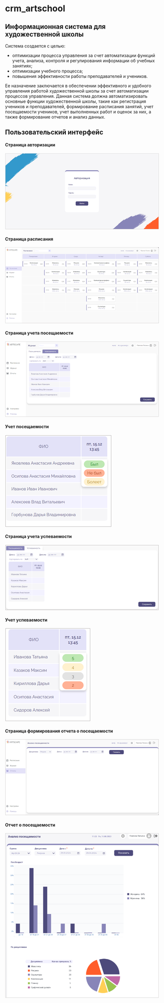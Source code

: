 # crm_artschool

<h2>Информационная система для художественной школы</h2>
<p>Система создается с целью:</p>
<ul>
    <li>оптимизации процесса управления за счет автоматизации функций учета, анализа, контроля и регулирования информации об учебных занятиях;</li>
    <li>оптимизации учебного процесса;</li>
    <li>повышения эффективности работы преподавателей и учеников.</li>
</ul>
<p>Ее назначение заключается в обеспечении эффективного и удобного управления работой художественной школы за счет автоматизации процессов управления. Данная система должна автоматизировать основные функции художественной школы, такие как регистрация учеников и преподавателей, формирование расписания занятий, учет посещаемости учеников, учет выполненных работ и оценок за них, а также формирование отчетов и анализ данных.</p>

<h2>Пользовательский интерфейс</h2>

<h4>Страница авторизации</h4>
<img src="https://github.com/mmmarinaa/crm_artschool/blob/main/Рисунок1.png" alt="Страница авторизации">

<h4>Страница расписания</h4>
<img src="https://github.com/mmmarinaa/crm_artschool/blob/main/Рисунок2.png" alt="Страница расписания">

<h4>Страница учета посещаемости</h4>
<img src="https://github.com/mmmarinaa/crm_artschool/blob/main/Рисунок3.png" alt="Страница учета посещаемости">

<h4>Учет посещаемости</h4>
<img src="https://github.com/mmmarinaa/crm_artschool/blob/main/Рисунок4.png" alt="Учет посещаемости">

<h4>Страница учета успеваемости</h4>
<img src="https://github.com/mmmarinaa/crm_artschool/blob/main/Рисунок5.png" alt="Страница учета успеваемости">

<h4>Учет успеваемости</h4>
<img src="https://github.com/mmmarinaa/crm_artschool/blob/main/Рисунок6.png" alt="Учет успеваемости">

<h4>Страница формирования отчета о посещаемости</h4>
<img src="https://github.com/mmmarinaa/crm_artschool/blob/main/Рисунок7.png" alt="Страница формирования отчета о посещаемости">

<h4>Отчет о посещаемости</h4>
<img src="https://github.com/mmmarinaa/crm_artschool/blob/main/Рисунок8.png" alt="Отчет о посещаемости">

